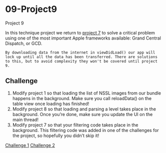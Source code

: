 # 09-Project9
Project 9

In this technique project we return to [project 7](https://github.com/plr-100daysOfSwift/07-Project7/tree/day-39) to solve a critical problem using one of the most important Apple frameworks available: Grand Central Dispatch, or GCD.

    By downloading data from the internet in viewDidLoad() our app will lock up until all the data has been transferred. There are solutions to this, but to avoid complexity they won't be covered until project 9.

## Challenge

1. Modify project 1 so that loading the list of NSSL images from our bundle happens in the background. Make sure you call reloadData() on the table view once loading has finished!
2. Modify project 8 so that loading and parsing a level takes place in the background. Once you’re done, make sure you update the UI on the main thread!
3. Modify project 7 so that your filtering code takes place in the background. This filtering code was added in one of the challenges for the project, so hopefully you didn’t skip it!

[Challenge 1](https://github.com/plr-100daysOfSwift/01-StormViewer/tree/challenge-9-1)
[Challenge 2](https://github.com/plr-100daysOfSwift/08-Project8/tree/challenge-9-2)
